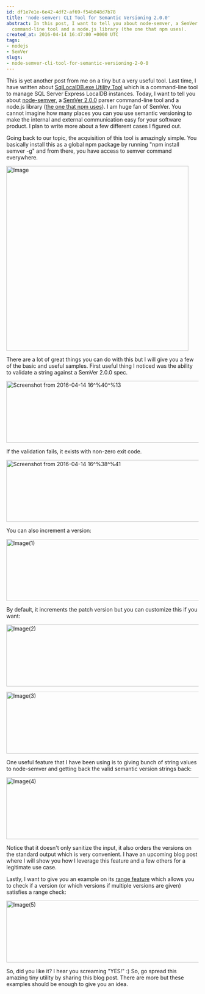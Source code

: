 ```yaml
---
id: df1e7e1e-6e42-4df2-af69-f54b048d7b78
title: 'node-semver: CLI Tool for Semantic Versioning 2.0.0'
abstract: In this post, I want to tell you about node-semver, a SemVer 2.0.0 parser
  command-line tool and a node.js library (the one that npm uses).
created_at: 2016-04-14 16:47:00 +0000 UTC
tags:
- nodejs
- SemVer
slugs:
- node-semver-cli-tool-for-semantic-versioning-2-0-0
---
```


<p>This is yet another post from me on a tiny but a very useful tool. Last time, I have written about <a href="http://www.tugberkugurlu.com/archive/managing-sql-server-express-localdb-instances-through-sqllocaldb-exe-utility-tool">SqlLocalDB.exe Utility Tool</a> which is a command-line tool to manage SQL Server Express LocalDB instances. Today, I want to tell you about <a href="https://github.com/npm/node-semver">node-semver</a>, a <a href="http://semver.org/spec/v2.0.0.html">SemVer 2.0.0</a> parser command-line tool and a node.js library (<a href="https://github.com/npm/npm/blob/cc985cc06885b151a00cce563681c73c33a6839a/package.json#L90">the one that npm uses</a>). I am huge fan of SemVer. You cannot imagine how many places you can you use semantic versioning to make the internal and external communication easy for your software product. I plan to write more about a few different cases I figured out. <p>Going back to our topic, the acquisition of this tool is amazingly simple. You basically install this as a global npm package by running "npm install semver -g" and from there, you have access to semver command everywhere. <p><a href="https://tugberkugurlu.blob.core.windows.net/bloggyimages/e698921e-3445-4120-9bd9-c73ffbcf77c9.png"><img title="Image" style="border-top: 0px; border-right: 0px; background-image: none; border-bottom: 0px; padding-top: 0px; padding-left: 0px; border-left: 0px; display: inline; padding-right: 0px" border="0" alt="Image" src="https://tugberkugurlu.blob.core.windows.net/bloggyimages/1aef0bb0-7e94-4099-8a69-bf33d83a9957.png" width="477" height="484"></a> <p>There are a lot of great things you can do with this but I will give you a few of the basic and useful samples. First useful thing I noticed was the ability to validate a string against a SemVer 2.0.0 spec. <p><a href="https://tugberkugurlu.blob.core.windows.net/bloggyimages/3bb589da-5ef6-487f-8f67-2a15cc756eb0.png"><img title="Screenshot from 2016-04-14 16^%40^%13" style="border-top: 0px; border-right: 0px; background-image: none; border-bottom: 0px; padding-top: 0px; padding-left: 0px; border-left: 0px; display: inline; padding-right: 0px" border="0" alt="Screenshot from 2016-04-14 16^%40^%13" src="https://tugberkugurlu.blob.core.windows.net/bloggyimages/33ccbcb6-26d2-4a15-bd63-57fe07c8e5f8.png" width="644" height="162"></a> <p>If the validation fails, it exists with non-zero exit code. <p><a href="https://tugberkugurlu.blob.core.windows.net/bloggyimages/8b7734a5-21c2-41b0-8e1e-0dd86ba1bdf3.png"><img title="Screenshot from 2016-04-14 16^%38^%41" style="border-top: 0px; border-right: 0px; background-image: none; border-bottom: 0px; padding-top: 0px; padding-left: 0px; border-left: 0px; display: inline; padding-right: 0px" border="0" alt="Screenshot from 2016-04-14 16^%38^%41" src="https://tugberkugurlu.blob.core.windows.net/bloggyimages/48b718ac-05a4-4563-8bd1-933c283578bd.png" width="644" height="162"></a> <p>You can also increment a version: <p><a href="https://tugberkugurlu.blob.core.windows.net/bloggyimages/c5ee2ef4-c0ee-444e-8466-73d7fd862fc6.png"><img title="Image(1)" style="border-top: 0px; border-right: 0px; background-image: none; border-bottom: 0px; padding-top: 0px; padding-left: 0px; border-left: 0px; display: inline; padding-right: 0px" border="0" alt="Image(1)" src="https://tugberkugurlu.blob.core.windows.net/bloggyimages/3faa4690-6a11-4656-9b8a-9d3febae4a42.png" width="644" height="162"></a> <p>By default, it increments the patch version but you can customize this if you want: <p><a href="https://tugberkugurlu.blob.core.windows.net/bloggyimages/0236dad6-3532-4018-9c7f-d655ce06df0d.png"><img title="Image(2)" style="border-top: 0px; border-right: 0px; background-image: none; border-bottom: 0px; padding-top: 0px; padding-left: 0px; border-left: 0px; display: inline; padding-right: 0px" border="0" alt="Image(2)" src="https://tugberkugurlu.blob.core.windows.net/bloggyimages/31efaa9b-4c72-45d1-b0b0-797d0cfcfdba.png" width="644" height="162"></a> <p><a href="https://tugberkugurlu.blob.core.windows.net/bloggyimages/7be2a5aa-57e5-478e-aeb0-0e379ccadcf6.png"><img title="Image(3)" style="border-top: 0px; border-right: 0px; background-image: none; border-bottom: 0px; padding-top: 0px; padding-left: 0px; border-left: 0px; display: inline; padding-right: 0px" border="0" alt="Image(3)" src="https://tugberkugurlu.blob.core.windows.net/bloggyimages/13744cea-affb-432a-9b89-b69d4f78f726.png" width="644" height="162"></a> <p>One useful feature that I have been using is to giving bunch of string values to node-semver and getting back the valid semantic version strings back: <p><a href="https://tugberkugurlu.blob.core.windows.net/bloggyimages/00200e04-11d9-4d57-9eae-ef05d463c45c.png"><img title="Image(4)" style="border-top: 0px; border-right: 0px; background-image: none; border-bottom: 0px; padding-top: 0px; padding-left: 0px; border-left: 0px; display: inline; padding-right: 0px" border="0" alt="Image(4)" src="https://tugberkugurlu.blob.core.windows.net/bloggyimages/e71b4cb3-bb71-4802-aecc-e6ed0aaf3d84.png" width="644" height="162"></a> <p>Notice that it doesn't only sanitize the input, it also orders the versions on the standard output which is very convenient. I have an upcoming blog post where I will show you how I leverage this feature and a few others for a legitimate use case. <p>Lastly, I want to give you an example on its <a href="https://github.com/npm/node-semver#ranges">range feature</a> which allows you to check if a version (or which versions if multiple versions are given) satisfies a range check: <p><a href="https://tugberkugurlu.blob.core.windows.net/bloggyimages/b06a38d5-fc17-42f8-ac2d-bd94e5919063.png"><img title="Image(5)" style="border-top: 0px; border-right: 0px; background-image: none; border-bottom: 0px; padding-top: 0px; padding-left: 0px; border-left: 0px; display: inline; padding-right: 0px" border="0" alt="Image(5)" src="https://tugberkugurlu.blob.core.windows.net/bloggyimages/54e5c742-81b7-4b24-9a29-3cb877c8ce9d.png" width="644" height="162"></a> <p>So, did you like it? I hear you screaming "YES!" :) So, go spread this amazing tiny utility by sharing this blog post. There are more but these examples should be enough to give you an idea.</p>  